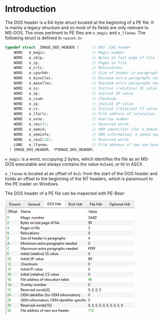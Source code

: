 # Introduction

The DOS header is a 64-byte struct located at the beginning of a PE file. It is mainly a legacy structure and so most of its fields are only relevant to MS-DOS. The ones pertinent to PE files are  `e_magic` and `e_lfanew`. The following struct is defined in `<winnt.h>`

```cpp
typedef struct _IMAGE_DOS_HEADER {      // DOS .EXE header
    WORD   e_magic;                     // Magic number
    WORD   e_cblp;                      // Bytes on last page of file
    WORD   e_cp;                        // Pages in file
    WORD   e_crlc;                      // Relocations
    WORD   e_cparhdr;                   // Size of header in paragraphs
    WORD   e_minalloc;                  // Minimum extra paragraphs needed
    WORD   e_maxalloc;                  // Maximum extra paragraphs needed
    WORD   e_ss;                        // Initial (relative) SS value
    WORD   e_sp;                        // Initial SP value
    WORD   e_csum;                      // Checksum
    WORD   e_ip;                        // Initial IP value
    WORD   e_cs;                        // Initial (relative) CS value
    WORD   e_lfarlc;                    // File address of relocation table
    WORD   e_ovno;                      // Overlay number
    WORD   e_res[4];                    // Reserved words
    WORD   e_oemid;                     // OEM identifier (for e_oeminfo)
    WORD   e_oeminfo;                   // OEM information; e_oemid specific
    WORD   e_res2[10];                  // Reserved words
    LONG   e_lfanew;                    // File address of new exe header
  } IMAGE_DOS_HEADER, *PIMAGE_DOS_HEADER;
```

`e_magic` is a word, occupying 2 bytes, which identifies the file as an MS-DOS executable and always contains the value `0x5a4d`, or `MZ` in ASCII.

`e_lfanew` is located at an offset of `0x3c` from the start of the DOS header and holds an offset to the beginning of the NT headers, which is paramount to the PE loader on Windows. 

The DOS header of a PE file can be inspected with PE-Bear:

![](res/Images/PE_DOS_Header.png)